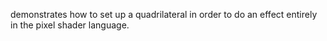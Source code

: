 demonstrates how to set up a quadrilateral in order to do an effect entirely in the pixel shader language.
